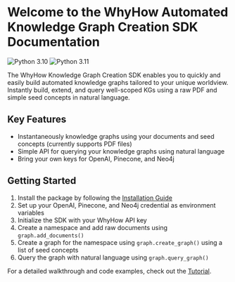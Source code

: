 # Welcome to the WhyHow Automated Knowledge Graph Creation SDK Documentation

![Python 3.10](https://img.shields.io/badge/python-3.10-blue.svg)
![Python 3.11](https://img.shields.io/badge/python-3.11-blue.svg)

The WhyHow Knowledge Graph Creation SDK enables you to quickly and easily build automated knowledge graphs tailored to your unique worldview. Instantly build, extend, and query well-scoped KGs using a raw PDF and simple seed concepts in natural language.

## Key Features

- Instantaneously knowledge graphs using your documents and seed concepts (currently supports PDF files)
- Simple API for querying your knowledge graphs using natural language
- Bring your own keys for OpenAI, Pinecone, and Neo4j

## Getting Started

1. Install the package by following the [Installation Guide](installation.md)
2. Set up your OpenAI, Pinecone, and Neo4j credential as environment variables
3. Initialize the SDK with your WhyHow API key
4. Create a namespace and add raw documents using `graph.add_documents()`
5. Create a graph for the namespace using `graph.create_graph()` using a list of seed concepts
6. Query the graph with natural language using `graph.query_graph()`

For a detailed walkthrough and code examples, check out the [Tutorial](tutorial.md).
